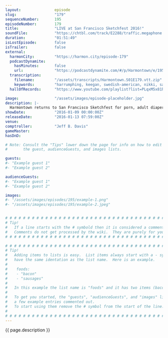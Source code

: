 ```yaml
---
layout:               episode
slug:                 "179"
sequenceNumber:       195
episodeNumber:        179
title:                "LIVE at San Francisco Sketchfest 2016!"
soundFile:            "https://chtbl.com/track/E2288/traffic.megaphone.fm/STA5718170164.mp3?updated=1560812976"
duration:             "01:51:49"
isLostEpisode:        false
isTrailer:            false
external:
  harmonCity:         "https://harmon.city/episode-179"
  podcastDynamite:
    hasMinutes:       false
    url:              "https://podcastdynamite.com/#/p/Harmontown/e/195/179"
  transcription:
    filename:         "/assets/transcripts/Harmontown.S01E179.vtt.zip"
    keywords:         "harrumphing, keegan, swedish-american, nikki, safari, mastectomy, vasectomy, lindsay, chemtrails, cuckold, funches, chemo, extraction, nicky, diapers, hoverboard, tumbler, sag, diaper, posh, amber, hyman, pissing, tactical, spice"
  hallOfRecords:      "https://www.youtube.com/playlist?list=PLqxM5x81hNOYVcXGHRxZeKXmUxrkmWseb"

image:                "/assets/images/episode-placeholder.jpg"
description: |-
  Harmontown returns to San Francisco Sketchfest for porn, adult diapers, breast cancer awareness and pure insanity.
showDate:             "2016-01-09 00:00:00Z"
releaseDate:          "2016-01-13 07:59:00Z"
venue:                
comptroller:          "Jeff B. Davis"
gameMaster:           
hasDnD:               

# Note: Consult the "Tips" lower down the page for info on how to edit
#       the guest, audienceGuests, and images lists.

guests:
#- "Example guest 1"
#- "Example guest 2"

audienceGuests:
#- "Example guest 1"
#- "Example guest 2"

images:
#- "/assets/images/episodes/195/example-1.png"
#- "/assets/images/episodes/195/example-2.jpeg"


# # # # # # # # # # # # # # # # # # # # # # # # # # # # # # # # # # # # # # # # # # # # #
# Tip!
#   If a line starts with the # symbold then it is considered a comment.
#   Comments do not get processed by the wiki.  They are purely for your information.
# # # # # # # # # # # # # # # # # # # # # # # # # # # # # # # # # # # # # # # # # # # # #

# # # # # # # # # # # # # # # # # # # # # # # # # # # # # # # # # # # # # # # # # # # # #
# Tip!
#   Adding items to lists is easy.  List items always start with a - symbol and have
#   have the same identation as the list name.  Here is an example.
#
#    foods:
#    - "bacon"
#    - "sausages"
#
#   In this example the list name is "foods" and it has two items (bacon, and sausages).
#
#   To get you started, the "guests", "audienceGuests", and "images" lists below have
#   a few example entries commented out.
#   To start using them remove the # symbol from the start of the line.
#
# # # # # # # # # # # # # # # # # # # # # # # # # # # # # # # # # # # # # # # # # # # # #
---
```


<!-- The episode description will be rendered here -->
{{ page.description }}

<!-- Add your content BELOW here -->
<!-- vvvvvvvvvvvvvvvvvvvvvvvvvvv -->




<!-- ^^^^^^^^^^^^^^^^^^^^^^^^^^^ -->
<!-- Add your content ABOVE here -->

<!-- The episode gallery will be rendered here -->